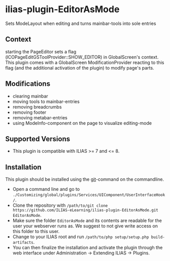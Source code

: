 # ilias-plugin-EditorAsMode
Sets ModeLayout when editing and turns mainbar-tools into sole entries

## Context
  starting the PageEditor sets a flag (lCOPageEditGSToolProvider::SHOW_EDITOR)
  in GlobalScreen's context.
  This plugin comes with a GlobalScreen ModificationProvider reacting to this
  flag  (and the additional activation of the plugin) to modify page's parts.

## Modifications
  - clearing mainbar
  - moving tools to mainbar-entries
  - removing breadcrumbs
  - removing footer
  - removing metabar-entries
  - using ModeInfo-component on the page to visualize editing-mode

## Supported Versions
* This plugin is compatible with ILIAS >= 7 and <= 8.

## Installation
This plugin should be installed using the [git](https://git-scm.com/)-command on the commandline.

* Open a command line and go to `./Customizing/global/plugins/Services/UIComponent/UserInterfaceHook/`.
* Clone the repository with `/path/to/git clone https://github.com/ILIAS-eLearning/ilias-plugin-EditorAsMode.git EditorAsMode`.
* Make sure the folder `EditorAsMode` and its contents are readable for the user your webserver runs as. We suggest to not give write access on this folder to this user.
* Change to your ILIAS root and run `/path/to/php setup/setup.php build-artifacts`.
* You can then finalize the installation and activate the plugin through the web interface under Administration -> Extending ILIAS -> Plugins.